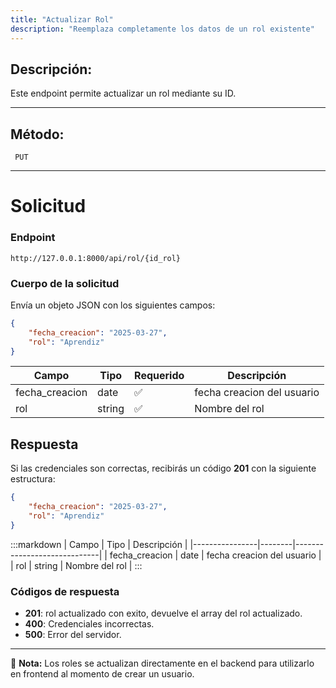 ```yaml
---
title: "Actualizar Rol"
description: "Reemplaza completamente los datos de un rol existente"
---
```


## Descripción:
Este endpoint permite actualizar un rol mediante su ID.

---

## Método:
```
 PUT
```
---


# **Solicitud**

### **Endpoint**
```
http://127.0.0.1:8000/api/rol/{id_rol}
```

### **Cuerpo de la solicitud**
Envía un objeto JSON con los siguientes campos:

```json
{
    "fecha_creacion": "2025-03-27",
    "rol": "Aprendiz"
}
```

| Campo           | Tipo   | Requerido | Descripción                |
|----------------|--------|-----------|-----------------------------|
| fecha_creacion | date   | ✅       | fecha creacion del usuario  |
| rol            | string | ✅       | Nombre del rol              |

## **Respuesta**

Si las credenciales son correctas, recibirás un código **201** con la siguiente estructura:

```json
{
    "fecha_creacion": "2025-03-27",
    "rol": "Aprendiz"
}
```

:::markdown
| Campo           | Tipo   | Descripción                |
|----------------|--------|-----------------------------|
| fecha_creacion | date   | fecha creacion del usuario  |
| rol            | string | Nombre del rol              |
:::


### **Códigos de respuesta**
- **201**: rol actualizado con exito, devuelve el array del rol actualizado.
- **400**: Credenciales incorrectas.
- **500**: Error del servidor.

---

📄 **Nota:** Los roles se actualizan directamente en el backend para utilizarlo en frontend al momento de crear un usuario.
